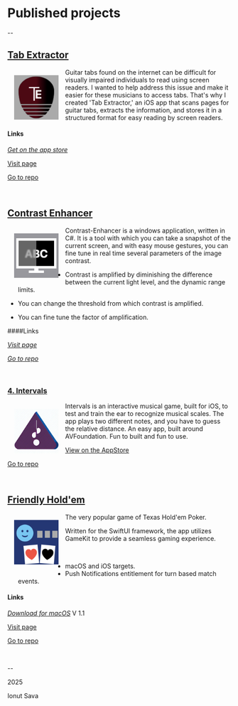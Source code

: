 # Published projects

--

## [**Tab Extractor**](https://ionutsava674.github.io/Tab-Extractor/)

<img src="icons/te60x60_2x.png" alt="Tab Extractor icon" style="width: 100px; float: left; margin: 15px;">
Guitar tabs found on the internet can be difficult for visually impaired individuals to read using screen readers. I wanted to help address this issue and make it easier for these musicians to access tabs. That's why I created 'Tab Extractor,' an iOS app that scans pages for guitar tabs, extracts the information, and stores it in a structured format for easy reading by screen readers.



#### Links

[_Get on the app store_](https://apps.apple.com/app/tab-extractor/id1614273947)

[Visit page](https://ionutsava674.github.io/Tab-Extractor/)

[Go to repo](https://github.com/ionutsava674/Tab-Extractor)

<br />

## [**Contrast Enhancer**](https://ionutsava674.github.io/ContrastEnhancer/)

<img src="icons/ce128x128.png" alt="Contrast Enhancer icon" style="width: 100px; float: left; margin: 15px;">
Contrast-Enhancer is a windows application, written in C#. It is a tool with which you can take a snapshot of the current screen, and with easy mouse gestures, you can fine tune in real time several parameters of the image contrast.

* Contrast is amplified by diminishing the difference between the current light level, and the dynamic range limits.

* You can change the threshold from which contrast is amplified.

* You can fine tune the factor of amplification.

####Links

[_Visit page_](https://ionutsava674.github.io/ContrastEnhancer/)

[_Go to repo_](https://github.com/ionutsava674/ContrastEnhancer)

<br />

### [**4. Intervals**](https://ionutsava674.github.io/intervals/)

<img src="icons/intervalsIcon.png" alt="Intervals icon" style="width: 100px; float: left; margin: 15px;">
Intervals is an interactive musical game, built for iOS, to test and train the ear to recognize musical scales. The app plays two different notes, and you have to guess the relative distance. An easy app, built around AVFoundation. Fun to built and fun to use.

[View on the AppStore](https://apps.apple.com/in/app/intervals-zone/id1669574204)

[Go to repo](https://github.com/ionutsava674/intervals)

<br />

## [**Friendly Hold'em**](https://ionutsava674.github.io/Friendly-Holdem-for-mac/)

<img src="icons/fh128x128.png" alt="Friendly Holdem icon" style="width: 100px; float: left; margin: 15px;">
The very popular game of Texas Hold'em Poker.

Written for the SwiftUI framework, the app utilizes GameKit to provide a seamless gaming experience.

<br />



* macOS and iOS targets.
* Push Notifications entitlement for turn based match events.

#### Links

[_Download for macOS_](https://github.com/ionutsava674/Friendly-Holdem-for-mac/releases/download/v1.1/FriendlyHoldem.dmg)
V 1.1

[Visit page](https://ionutsava674.github.io/Friendly-Holdem-for-mac/)

[Go to repo](https://github.com/ionutsava674/Friendly-Holdem-for-mac)

<br />

--

2025

Ionut Sava

